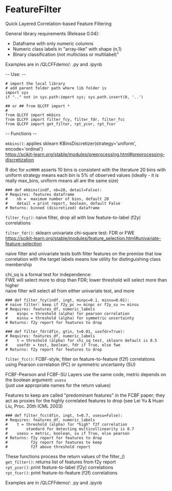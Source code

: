 # FeatureFilter
Quick Layered Correlation-based Feature Filtering

General library requirements (Release 0.04):
* Dataframe with only numeric columns
* Numeric class labels in "array-like" with shape (n,1)
* Binary classification (not multiclass or multilabel)"
  
Examples are in /QLCFFdemo/: .py and .ipynb

-- Use: --
```
# import the local library
# add parent folder path where lib folder is
import sys
if ".." not in sys.path:import sys; sys.path.insert(0, '..') 

## or ## from QLCFF import *
# 
from QLCFF import mkbins
from QLCFF import filter_fcy, filter_fdr, filter_fcc
from QLCFF import get_filter, rpt_ycor, rpt_fcor
```

-- Functions --

`mkbins()`: applies sklearn KBinsDiscretizer(strategy='uniform', encode='ordinal')<br>
https://scikit-learn.org/stable/modules/preprocessing.html#preprocessing-discretization

R doc for `miMRMR` asserts 10 bins is consistent with the literature
20 bins with uniform strategy means each bin is 5% of observed values
   (ideally - it is really max_bins, uniform means all are the same size) 

```
### def mkbins(indf, nb=20, detail=False):
# Requires: features dataframe
#    nb =  maximum number of bins, default 20
#    detail = print report, boolean, default False
# Returns: binned (discretized) dataframe
```

`filter_fcy()`: naive filter, drop all with low feature-to-label (f2y) correlations

`filter_fdr()`: sklearn univariate chi-square test: FDR or FWE<br>
https://scikit-learn.org/stable/modules/feature_selection.html#univariate-feature-selection

naive filter and univariate tests both filter features on the premise that
low correlation with the target labels means low utility for distinguishing class membership

chi_sq is a formal test for independence:<br>FWE will select more to drop than FDR; lower threshold will select more than higher<br>naive filter will select all from either univariate test, and more

```
### def filter_fcy(indf, ingt, minpc=0.1, minsu=0.01):
# naive filter: keep if f2y_pc >= minpc or f2y_su >= minsu
# Requires: features_df, numeric_labels
#    minpc = threshold (alpha) for pearson correlation
#    minsu = threshold (alpha) for symmetric uncertainty   
# Returns: f2y report for features to drop
```
```
### def filter_fdr(dfin, gtin, t=0.01, usefdr=True):
# Requires: features_df, numeric_labels
#    t = threshold (alpha) for chi_sq test, sklearn default is 0.5
#    usefdr = test, boolean, fdr if True, else fwe  
# Returns: f2y report for features to drop
```
`filter_fcc()`: FCBF-style, filter on feature-to-feature (f2f) correlations<br>
using Pearson correlation (PC) or symmetric uncertainty (SU)

FCBF-Pearson and FCBF-SU Layers use the same code, metric depends on the boolean argument: `usesu`<br>
(just use appropriate names for the return values)

Features to keep are called "predominant features" in the FCBF paper; they act as proxies for the highly correlated features to drop (see Lei Yu & Huan Liu, Proc. 20th ICML 2003)
```
### def filter_fcc(dfin, ingt, t=0.7, usesu=False):
# Requires: features_df, numeric_labels
#    t = threshold (alpha) for "high" f2f correlation
#        standard for detecting multicollinearity is 0.7
#    usesu = metric, boolean, su if True, else pearson 
# Returns: f2y report for features to drop
#          f2y report for features to keep
#          f2f above threshold report 
```

These functions process the return values of the filter_()<br>
`get_filter()`: returns list of features from f2y report<br>
`rpt_ycor()`: print feature-to-label (f2y) correlations<br> 
`rpt_fcor()`: print feature-to-feature (f2f) correlations 

Examples are in /QLCFFdemo/: .py and .ipynb
